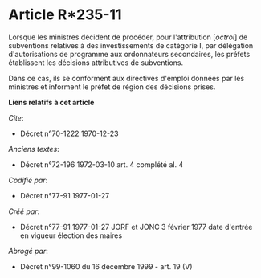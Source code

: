 # Article R*235-11

Lorsque les ministres décident de procéder, pour l'attribution [*octroi*] de subventions relatives à des investissements de
catégorie I, par délégation d'autorisations de programme aux ordonnateurs secondaires, les préfets établissent les décisions
attributives de subventions. 

Dans ce cas, ils se conforment aux directives d'emploi données par les ministres et informent le préfet de région des
décisions prises.

**Liens relatifs à cet article**

_Cite_:

  - Décret n°70-1222 1970-12-23

_Anciens textes_:

  - Décret n°72-196 1972-03-10 art. 4 complété al. 4

_Codifié par_:

  - Décret n°77-91 1977-01-27

_Créé par_:

  - Décret n°77-91 1977-01-27 JORF et JONC 3 février 1977 date d'entrée en vigueur élection des maires

_Abrogé par_:

  - Décret n°99-1060 du 16 décembre 1999 - art. 19 (V)
